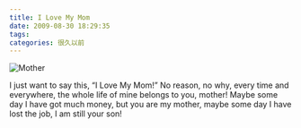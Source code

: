 ```yaml
---
title: I Love My Mom
date: 2009-08-30 18:29:35
tags:
categories: 很久以前
---
```


![Mother](http://7xqfs2.com1.z0.glb.clouddn.com/motherandme.jpg)

I just want to say this, “I Love My Mom!” No reason, no why, every time and everywhere, the whole life of mine belongs to you, mother! Maybe some day I have got much money, but you are my mother, maybe some day I have lost the job, I am still your son!
